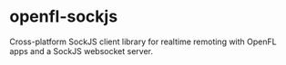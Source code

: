 openfl-sockjs
=============

Cross-platform SockJS client library for realtime remoting with OpenFL apps and a SockJS websocket server.
